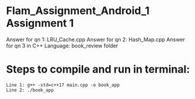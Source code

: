 # Flam_Assignment_Android_1 Assignment 1

 Answer for qn 1: LRU_Cache.cpp
 Answer for qn 2: Hash_Map.cpp
 Answer for qn 3 in C++ Language: book_review folder
   # Steps to compile and run in terminal: 
    Line 1: g++ -std=c++17 main.cpp -o book_app
    Line 2: ./book_app

